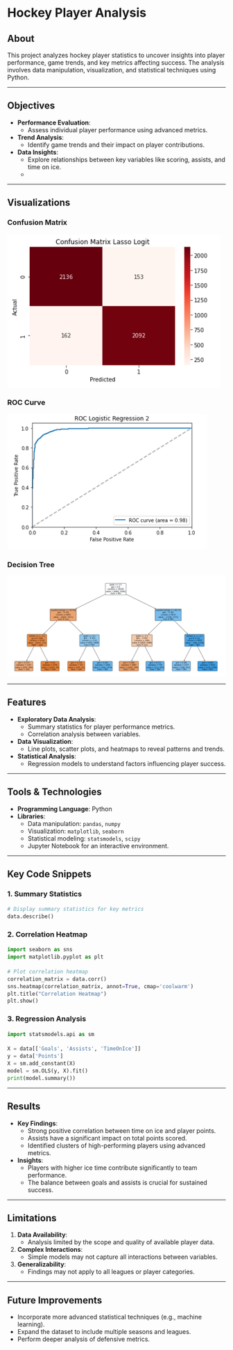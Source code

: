 # Hockey Player Analysis

## About
This project analyzes hockey player statistics to uncover insights into player performance, game trends, and key metrics affecting success. The analysis involves data manipulation, visualization, and statistical techniques using Python.

---

## Objectives
- **Performance Evaluation**:
  - Assess individual player performance using advanced metrics.
- **Trend Analysis**:
  - Identify game trends and their impact on player contributions.
- **Data Insights**:
  - Explore relationships between key variables like scoring, assists, and time on ice.
  - 
---

## Visualizations
### Confusion Matrix
  ![Matrix](images/Matrix2.png)
### ROC Curve
  ![ROC Curve](images/ROC.png)
### Decision Tree
  ![Tree](images/Tree.png)

---

## Features
- **Exploratory Data Analysis**:
  - Summary statistics for player performance metrics.
  - Correlation analysis between variables.
- **Data Visualization**:
  - Line plots, scatter plots, and heatmaps to reveal patterns and trends.
- **Statistical Analysis**:
  - Regression models to understand factors influencing player success.

---

## Tools & Technologies
- **Programming Language**: Python
- **Libraries**:
  - Data manipulation: `pandas`, `numpy`
  - Visualization: `matplotlib`, `seaborn`
  - Statistical modeling: `statsmodels`, `scipy`
  - Jupyter Notebook for an interactive environment.

---

## Key Code Snippets

### 1. Summary Statistics
```python
# Display summary statistics for key metrics
data.describe()
```

### 2. Correlation Heatmap
```python
import seaborn as sns
import matplotlib.pyplot as plt

# Plot correlation heatmap
correlation_matrix = data.corr()
sns.heatmap(correlation_matrix, annot=True, cmap='coolwarm')
plt.title("Correlation Heatmap")
plt.show()
```

### 3. Regression Analysis
```python
import statsmodels.api as sm

X = data[['Goals', 'Assists', 'TimeOnIce']]
y = data['Points']
X = sm.add_constant(X)
model = sm.OLS(y, X).fit()
print(model.summary())
```

---

## Results
- **Key Findings**:
  - Strong positive correlation between time on ice and player points.
  - Assists have a significant impact on total points scored.
  - Identified clusters of high-performing players using advanced metrics.
- **Insights**:
  - Players with higher ice time contribute significantly to team performance.
  - The balance between goals and assists is crucial for sustained success.


---

## Limitations
1. **Data Availability**:
   - Analysis limited by the scope and quality of available player data.
2. **Complex Interactions**:
   - Simple models may not capture all interactions between variables.
3. **Generalizability**:
   - Findings may not apply to all leagues or player categories.

---

## Future Improvements
- Incorporate more advanced statistical techniques (e.g., machine learning).
- Expand the dataset to include multiple seasons and leagues.
- Perform deeper analysis of defensive metrics.
